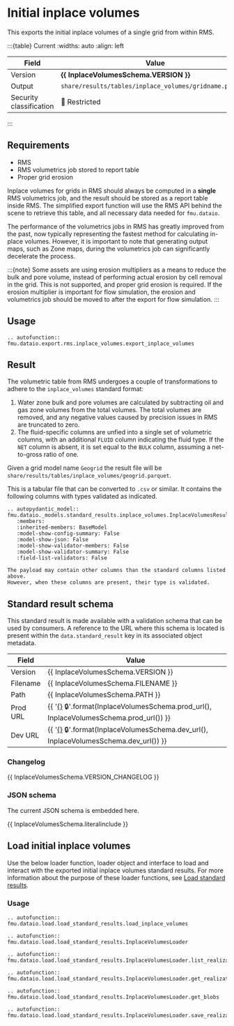 # Initial inplace volumes

This exports the initial inplace volumes of a single grid from within RMS.

:::{table} Current
:widths: auto
:align: left

| Field | Value |
| --- | --- |
| Version | **{{ InplaceVolumesSchema.VERSION }}** |
| Output | `share/results/tables/inplace_volumes/gridname.parquet` |
| Security classification | 🔴 Restricted |
:::

## Requirements

- RMS
- RMS volumetrics job stored to report table
- Proper grid erosion

Inplace volumes for grids in RMS should always be computed in a **single** RMS
volumetrics job, and the result should be stored as a report table inside RMS.
The simplified export function will use the RMS API behind the scene to
retrieve this table, and all necessary data needed for `fmu.dataio`.

The performance of the volumetrics jobs in RMS has greatly improved from the
past, now typically representing the fastest method for calculating in-place
volumes. However, it is important to note that generating output maps, such as
Zone maps, during the volumetrics job can significantly decelerate the process.

:::{note}
Some assets are using erosion multipliers as a means to reduce the bulk
and pore volume, instead of performing actual erosion by cell removal in the
grid. This is not supported, and proper grid erosion is required. If the erosion
multiplier is important for flow simulation, the erosion and volumetrics job
should be moved to after the export for flow simulation.
:::

## Usage

```{eval-rst}
.. autofunction:: fmu.dataio.export.rms.inplace_volumes.export_inplace_volumes
```

## Result

The volumetric table from RMS undergoes a couple of transformations to adhere to the
`inplace_volumes` standard format:

1. Water zone bulk and pore volumes are calculated by subtracting oil and gas zone
   volumes from the total volumes. The total volumes are removed, and any negative
   values caused by precision issues in RMS are truncated to zero.
2. The fluid-specific columns are unfied into a single set of volumetric columns,
   with an additional `FLUID` column indicating the fluid type. If the `NET` column
   is absent, it is set equal to the `BULK` column, assuming a net-to-gross ratio of one.

Given a grid model name `Geogrid` the result file will be
`share/results/tables/inplace_volumes/geogrid.parquet`.

This is a tabular file that can be converted to `.csv` or similar. It contains
the following columns with types validated as indicated.

```{eval-rst}
.. autopydantic_model:: fmu.dataio._models.standard_results.inplace_volumes.InplaceVolumesResultRow
   :members:
   :inherited-members: BaseModel
   :model-show-config-summary: False
   :model-show-json: False
   :model-show-validator-members: False
   :model-show-validator-summary: False
   :field-list-validators: False
```

```{note}
The payload may contain other columns than the standard columns listed above.
However, when these columns are present, their type is validated.
```

## Standard result schema

This standard result is made available with a validation schema that can be
used by consumers. A reference to the URL where this schema is located is
present within the `data.standard_result` key in its associated object metadata.

| Field | Value |
| --- | --- |
| Version | {{ InplaceVolumesSchema.VERSION }} |
| Filename | {{ InplaceVolumesSchema.FILENAME }} |
| Path | {{ InplaceVolumesSchema.PATH }} |
| Prod URL | {{ '[{}]({}) 🔒'.format(InplaceVolumesSchema.prod_url(), InplaceVolumesSchema.prod_url()) }}
| Dev URL | {{ '[{}]({}) 🔒'.format(InplaceVolumesSchema.dev_url(), InplaceVolumesSchema.dev_url()) }}

### Changelog

{{ InplaceVolumesSchema.VERSION_CHANGELOG }}

### JSON schema

The current JSON schema is embedded here.

{{ InplaceVolumesSchema.literalinclude }}

## Load initial inplace volumes
Use the below loader function, loader object and interface to load and interact with 
the exported initial inplace volumes standard results. For more information about the
purpose of these loader functions, see
[Load standard results](../standard_results.md#load-standard-results).

### Usage
```{eval-rst}
.. autofunction:: fmu.dataio.load.load_standard_results.load_inplace_volumes
```

```{eval-rst}
.. autofunction:: fmu.dataio.load.load_standard_results.InplaceVolumesLoader
```

```{eval-rst}
.. autofunction:: fmu.dataio.load.load_standard_results.InplaceVolumesLoader.list_realizations
```

```{eval-rst}
.. autofunction:: fmu.dataio.load.load_standard_results.InplaceVolumesLoader.get_realization
```
 
```{eval-rst}
.. autofunction:: fmu.dataio.load.load_standard_results.InplaceVolumesLoader.get_blobs
```

```{eval-rst}
.. autofunction:: fmu.dataio.load.load_standard_results.InplaceVolumesLoader.save_realization
```